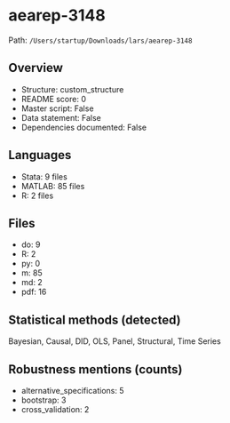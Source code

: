 # aearep-3148

Path: `/Users/startup/Downloads/lars/aearep-3148`

## Overview
- Structure: custom_structure
- README score: 0
- Master script: False
- Data statement: False
- Dependencies documented: False

## Languages
- Stata: 9 files
- MATLAB: 85 files
- R: 2 files

## Files
- do: 9
- R: 2
- py: 0
- m: 85
- md: 2
- pdf: 16

## Statistical methods (detected)
Bayesian, Causal, DID, OLS, Panel, Structural, Time Series

## Robustness mentions (counts)
- alternative_specifications: 5
- bootstrap: 3
- cross_validation: 2